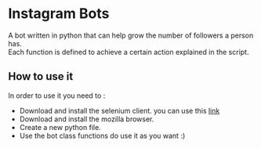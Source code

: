 # Instagram Bots
A bot written in python that can help grow the number of followers a person has.<br />
Each function is defined to achieve a certain action explained in the script. <br />

## How to use it
In order to use it you need to :
* Download and install the selenium client. you can use this [link](https://www.seleniumhq.org/download/)
* Download and install the mozilla browser.
* Create a new python file.
* Use the bot class functions do use it as you want :)

